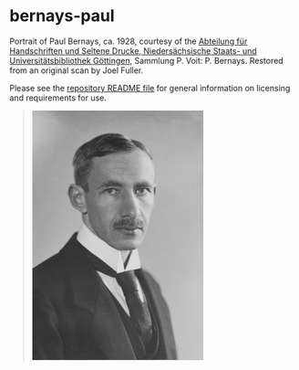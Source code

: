 # bernays-paul

Portrait of Paul Bernays, ca. 1928, courtesy of the [Abteilung für
Handschriften und Seltene Drucke, Niedersächsische Staats- und
Universitätsbibliothek
Göttingen](http://www.sub.uni-goettingen.de/en/contact/departments-a-z/departmental-and-unit-details/abteilunggruppe/handschriften-und-seltene-drucke/),
Sammlung P. Voit: P. Bernays. Restored from an original scan by Joel
Fuller.

Please see the [repository README file](https://github.com/OpenLogicProject/photos/blob/master/README.md) for general information on licensing and requirements for use.

> ![bernays-paul](https://github.com/OpenLogicProject/photos/blob/master/bernays-paul/bernays-paul-small.png)